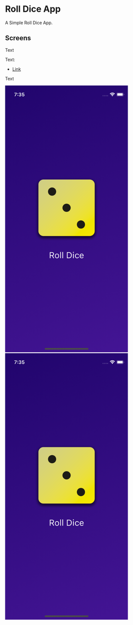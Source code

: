 # Roll Dice App

A Simple Roll Dice App.

## Screens

Text

Text:

- [Link](link)

Text

<div>
  <img src="assets/screens/screen_bb.png" alt="Image 1" width="400" />
  <img src="assets/screens/screen_bb.png" alt="Image 2" width="400" />
</div>
